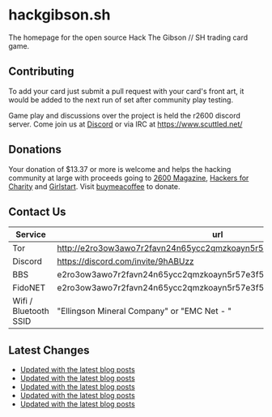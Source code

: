 # hackgibson.sh
The homepage for the open source Hack The Gibson // SH trading card game.


## Contributing

To add your card just submit a pull request with your card's front art, it would be added to the next run of set after community play testing.

Game play and discussions over the project is held the r2600 discord server. Come join us at [Discord](https://discord.com/invite/9hABUzz) or via IRC at https://www.scuttled.net/


## Donations

Your donation of $13.37 or more is welcome and helps the hacking community at large with proceeds going to [2600 Magazine](https://2600.com/), [Hackers for Charity](https://hackersforcharity.org) and [Girlstart](https://girlstart.org).  Visit [buymeacoffee](https://www.buymeacoffee.com/hackgibson.sh) to donate.


## Contact Us

Service | url
-|-
Tor | http://e2ro3ow3awo7r2favn24n65ycc2qmzkoayn5r57e3f56nvjwdcgg32ad.onion
Discord | https://discord.com/invite/9hABUzz
BBS | e2ro3ow3awo7r2favn24n65ycc2qmzkoayn5r57e3f56nvjwdcgg32ad.onion:23
FidoNET | e2ro3ow3awo7r2favn24n65ycc2qmzkoayn5r57e3f56nvjwdcgg32ad.onion:24554
Wifi / Bluetooth SSID | "Ellingson Mineral Company" or "EMC Net - <fidonet address>"

## Latest Changes
<!-- BLOG-POST-LIST:START -->
- [Updated with the latest blog posts](https://github.com/DFW2600/hackgibson.sh/commit/16850be11bc0afbd65892fb50f3ec32fe8eec14c)
- [Updated with the latest blog posts](https://github.com/DFW2600/hackgibson.sh/commit/2f29b65761c6c939a3d5baf98781bf7e8ffbae6f)
- [Updated with the latest blog posts](https://github.com/DFW2600/hackgibson.sh/commit/6c1acd1389718680a6acefdc42601244ab454f08)
- [Updated with the latest blog posts](https://github.com/DFW2600/hackgibson.sh/commit/e7b09c436f0da039d66c0ca586e6cd1fc5289763)
- [Updated with the latest blog posts](https://github.com/DFW2600/hackgibson.sh/commit/9e4c3f58a177c07ee4b8c42106c37adcb0dc250b)
<!-- BLOG-POST-LIST:END -->
